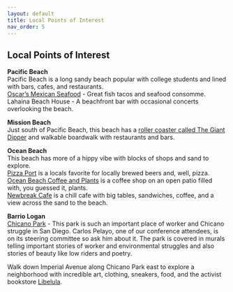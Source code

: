 ```yaml
---
layout: default
title: Local Points of Interest
nav_order: 5
---
```


## Local Points of Interest

**Pacific Beach**  
Pacific Beach is a long sandy beach popular with college students and lined with bars, cafes, and restaurants.   
[Oscar’s Mexican Seafood](https://maps.app.goo.gl/qn2skv63KXHjGMg1A) \- Great fish tacos and seafood consomme.   
Lahaina Beach House \- A beachfront bar with occasional concerts overlooking the beach. 

**Mission Beach**  
Just south of Pacific Beach, this beach has a [roller coaster called The Giant Dipper](https://www.belmontpark.com/history) and walkable boardwalk with restaurants and bars. 

**Ocean Beach**  
This beach has more of a hippy vibe with blocks of shops and sand to explore.   
[Pizza Port](https://www.pizzaport.com/) is a locals favorite for locally brewed beers and, well, pizza.   
[Ocean Beach Coffee and Plants](https://maps.app.goo.gl/VAnt41T3wfgH4gfF7) is a coffee shop on an open patio filled with, you guessed it, plants.   
[Newbreak Cafe](https://maps.app.goo.gl/qMQSahd5MdZ8HGs28) is a chill cafe with big tables, sandwiches, coffee, and a view across the sand to the beach. 

**Barrio Logan**  
[Chicano Park](https://chicano-park.com/) \- This park is such an important place of worker and Chicano struggle in San Diego. Carlos Pelayo, one of our conference attendees, is on its steering committee so ask him about it. The park is covered in murals telling important stories of worker and environmental struggles and also stories of beauty like low riders and poetry. 

Walk down Imperial Avenue along Chicano Park east to explore a neighborhood with incredible art, clothing, sneakers, food, and the activist bookstore [Libelula](https://share.google/6Mrm3qMoBLXGfKJ2c). 
